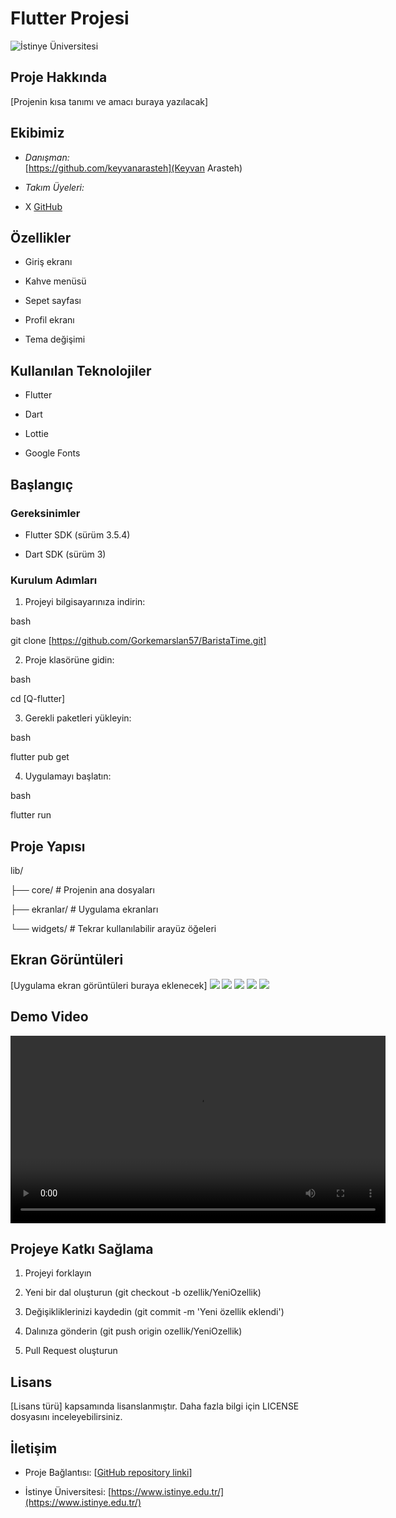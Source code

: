 # Flutter Projesi

  

![İstinye Üniversitesi](https://www.unitededucation.com/linklogoch/istinye-university-logo.png)

  

## Proje Hakkında

[Projenin kısa tanımı ve amacı buraya yazılacak]

  

## Ekibimiz

-  *Danışman:*  
[https://github.com/keyvanarasteh](Keyvan Arasteh)


-  *Takım Üyeleri:*

- X [GitHub](https://github.com/Gorkemarslan57)

  

## Özellikler

- Giriş ekranı

- Kahve menüsü

- Sepet sayfası

- Profil ekranı

- Tema değişimi


  
## Kullanılan Teknolojiler

- Flutter

- Dart

- Lottie

- Google Fonts 
  

## Başlangıç

  

### Gereksinimler

- Flutter SDK (sürüm 3.5.4)

- Dart SDK (sürüm 3)


  

### Kurulum Adımları

1. Projeyi bilgisayarınıza indirin:

bash

git  clone [https://github.com/Gorkemarslan57/BaristaTime.git]



  

2. Proje klasörüne gidin:

bash

cd [Q-flutter]



  

3. Gerekli paketleri yükleyin:

bash

flutter  pub  get



  

4. Uygulamayı başlatın:

bash

flutter  run



  

## Proje Yapısı



lib/

├── core/ # Projenin ana dosyaları

├── ekranlar/ # Uygulama ekranları

└── widgets/ # Tekrar kullanılabilir arayüz öğeleri



  

## Ekran Görüntüleri

[Uygulama ekran görüntüleri buraya eklenecek]
![](assets/images/UygulamaEkranları/CoffeeMenu.png)
![](assets/images/UygulamaEkranları/AboutScreen.png)
![](assets/images/UygulamaEkranları/Profile.screen.png)
![](assets/images/UygulamaEkranları/VoiceScreen.png)
![](assets/images/UygulamaEkranları/Drawer.png)


## Demo Video


<video width="600" controls>
  <source src="DemoVideo.mp4" type="video/mp4">
</video>



  


## Projeye Katkı Sağlama

1. Projeyi forklayın

2. Yeni bir dal oluşturun (git checkout -b ozellik/YeniOzellik)

3. Değişikliklerinizi kaydedin (git commit -m 'Yeni özellik eklendi')

4. Dalınıza gönderin (git push origin ozellik/YeniOzellik)

5. Pull Request oluşturun

  

## Lisans

[Lisans türü] kapsamında lisanslanmıştır. Daha fazla bilgi için LICENSE dosyasını inceleyebilirsiniz.

  

## İletişim

- Proje Bağlantısı: [[GitHub repository linki](https://github.com/Gorkemarslan57/BaristaTime.git)]

- İstinye Üniversitesi: [https://www.istinye.edu.tr/](https://www.istinye.edu.tr/)